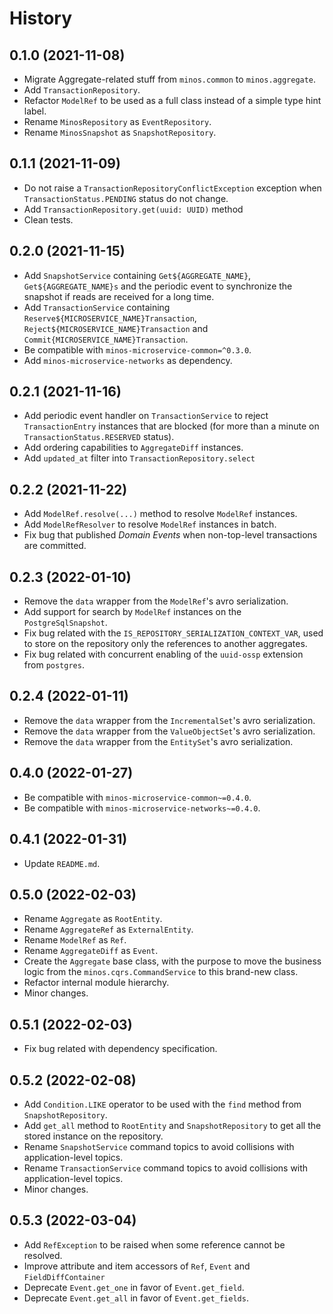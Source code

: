 # History

## 0.1.0 (2021-11-08)

* Migrate Aggregate-related stuff from `minos.common` to `minos.aggregate`.
* Add `TransactionRepository`.
* Refactor `ModelRef` to be used as a full class instead of a simple type hint label.
* Rename `MinosRepository` as `EventRepository`.
* Rename `MinosSnapshot` as `SnapshotRepository`.

## 0.1.1 (2021-11-09)

* Do not raise a `TransactionRepositoryConflictException` exception when `TransactionStatus.PENDING` status do not change.
* Add `TransactionRepository.get(uuid: UUID)` method
* Clean tests.

## 0.2.0 (2021-11-15)

* Add `SnapshotService` containing `Get${AGGREGATE_NAME}`, `Get${AGGREGATE_NAME}s` and the periodic event to synchronize the snapshot if reads are received for a long time.
* Add `TransactionService` containing `Reserve${MICROSERVICE_NAME}Transaction`, `Reject${MICROSERVICE_NAME}Transaction` and `Commit{MICROSERVICE_NAME}Transaction`.
* Be compatible with `minos-microservice-common=^0.3.0`.
* Add `minos-microservice-networks` as dependency.

## 0.2.1 (2021-11-16)

* Add periodic event handler on `TransactionService` to reject `TransactionEntry` instances that are blocked (for more than a minute on `TransactionStatus.RESERVED` status).
* Add ordering capabilities to `AggregateDiff` instances.
* Add `updated_at` filter into `TransactionRepository.select`

## 0.2.2 (2021-11-22)

* Add `ModelRef.resolve(...)` method to resolve `ModelRef` instances.
* Add `ModelRefResolver` to resolve `ModelRef` instances in batch.
* Fix bug that published *Domain Events* when non-top-level transactions are committed.

## 0.2.3 (2022-01-10)

* Remove the `data` wrapper from the `ModelRef`'s avro serialization.
* Add support for search by `ModelRef` instances on the `PostgreSqlSnapshot`.
* Fix bug related with the `IS_REPOSITORY_SERIALIZATION_CONTEXT_VAR`, used to store on the repository only the references to another aggregates.
* Fix bug related with concurrent enabling of the `uuid-ossp` extension from `postgres`.

## 0.2.4 (2022-01-11)

* Remove the `data` wrapper from the `IncrementalSet`'s avro serialization.
* Remove the `data` wrapper from the `ValueObjectSet`'s avro serialization.
* Remove the `data` wrapper from the `EntitySet`'s avro serialization.

## 0.4.0 (2022-01-27)

* Be compatible with `minos-microservice-common~=0.4.0`.
* Be compatible with `minos-microservice-networks~=0.4.0`.

## 0.4.1 (2022-01-31)

* Update `README.md`.


## 0.5.0 (2022-02-03)

* Rename `Aggregate` as `RootEntity`.
* Rename `AggregateRef` as `ExternalEntity`.
* Rename `ModelRef` as `Ref`.
* Rename `AggregateDiff` as `Event`.
* Create the `Aggregate` base class, with the purpose to move the business logic from the `minos.cqrs.CommandService` to this brand-new class.
* Refactor internal module hierarchy.
* Minor changes.

## 0.5.1 (2022-02-03)

* Fix bug related with dependency specification.

## 0.5.2 (2022-02-08)

* Add `Condition.LIKE` operator to be used with the `find` method from `SnapshotRepository`.
* Add `get_all` method to `RootEntity` and `SnapshotRepository` to get all the stored instance on the repository. 
* Rename `SnapshotService` command topics to avoid collisions with application-level topics. 
* Rename `TransactionService` command topics to avoid collisions with application-level topics. 
* Minor changes.

0.5.3 (2022-03-04)
------------------

* Add `RefException` to be raised when some reference cannot be resolved.
* Improve attribute and item accessors of `Ref`, `Event` and `FieldDiffContainer`
* Deprecate `Event.get_one` in favor of `Event.get_field`.
* Deprecate `Event.get_all` in favor of `Event.get_fields`.

